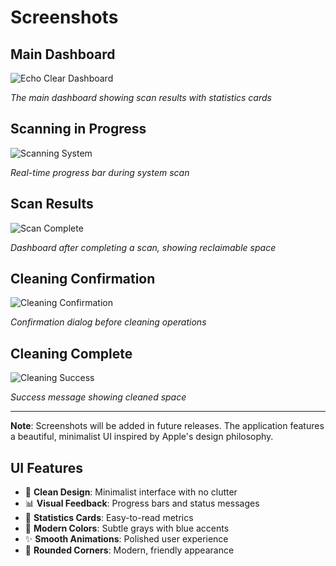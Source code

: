 # Screenshots

## Main Dashboard

![Echo Clear Dashboard](screenshots/dashboard.png)

*The main dashboard showing scan results with statistics cards*

## Scanning in Progress

![Scanning System](screenshots/scanning.png)

*Real-time progress bar during system scan*

## Scan Results

![Scan Complete](screenshots/scan-results.png)

*Dashboard after completing a scan, showing reclaimable space*

## Cleaning Confirmation

![Cleaning Confirmation](screenshots/confirmation.png)

*Confirmation dialog before cleaning operations*

## Cleaning Complete

![Cleaning Success](screenshots/success.png)

*Success message showing cleaned space*

---

**Note**: Screenshots will be added in future releases. The application features a beautiful, minimalist UI inspired by Apple's design philosophy.

## UI Features

- 🎨 **Clean Design**: Minimalist interface with no clutter
- 📊 **Visual Feedback**: Progress bars and status messages
- 💾 **Statistics Cards**: Easy-to-read metrics
- 🌈 **Modern Colors**: Subtle grays with blue accents
- ✨ **Smooth Animations**: Polished user experience
- 🔘 **Rounded Corners**: Modern, friendly appearance
